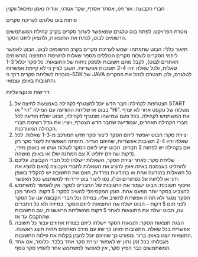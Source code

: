 חברי הקבוצה: אור זינו, אסתר אסרף, שקד אטדגי, אודיה נאמן ומיכאל ווקנין

פיתוח בוט טלגרם לעריכת סקרים


מטרת הפרויקט: 
לפתח בוט טלגרם שמאפשר לערוך סקרים בקרב קהילת המשתמשים הרשומים לבוט, לנתח את התוצאות, ולהציגן ליוזם הסקר. 

תיאור כללי:
הבוט שתפתחו ישמש לעריכת סקרים בקרב הרשומים לבוט. הבוט לאפשר ליוזמי הסקרים לשלוח סקרים הכוללים מספר שאלות לרשימת התפוצה (הרשומים האחרים לבוט), לקבל מהם תשובות ולספק ניתוח של התוצאות. 
כל סקר יכלול 1-3 שאלות, ולכל שאלה יהיו 2-4 תשובות אפשריות.
חשוב לציין כי לא קיימת אפשרות מובנית לשליחת סקרים דרך ה-SDK של JAVA לטלגרם, ולכן תצטרכו לנהל את הסקרים והתגובות באופן עצמאי. 

דרישות פונקציונליות: 
1.	הצטרפות לקהילה: חבר חדש יוכל להצטרף לקהילה באמצעות לחיצה על START בבוט או שליחת ההודעה עם המילה "היי" או "Hi". משלוח של טקסט אחר לא יצרף את המשתמש לקהילה. בכל פעם שמישהו מצטרף לקהילה, הבוט ישלח הודעה לכל חברי הקהילה האחרים, שמודיעה שחבר חדש הצטרף, ויציין את גודל רשימת חברי הקהילה המעודכנת. 
2.	יצירת סקר: הבוט יאפשר ליוזם הסקר ליצור סקר חדש המורכב מ-1-3 שאלות. לכל שאלה יהיו 2-4 תשובות אפשריות, שהיוזם הגדיר. תיפתח האפשרות ליצור סקר רק אם בקהילה יש לפחות 3 חברים. הבוט יציע ליוזם הסקר לשלוח אותו או באופן מידי, או באופן מושהה (עם המתנה של X דקות שהיוזם יחליט). 
3.	שליחת סקר: לאחר יצירת הסקר, השאלות יישלחו לכל חברי הקבוצה. עליכם להחליט בעצמכם באיזה אופן להציג את השאלות לחברי הקבוצה (האם להציג את כל השאלות בהודעה אחת או בהודעות נפרדות, האם את התשובה יש להקליד באופן ידני או ללחות על כפתורים וכו'). נסו ליצור בוט ידידותי למשתמש ככל האפשר. 
4.	איסוף תשובות: הבוט ישמור את התגובות של החברים לסקר. אין לאפשר למשתמש להצביע בסקר יותר מפעם אחת. הזמן המקסימלי להשיב לסקר: 5 דקות. לאחר מכן הסקר נסגר ולא תהיה אפשרות להשיב אליו. במידה וכל חברי הקבוצה ענו על הסקר לפני תום 5 דקות – הבוט ישלח את התוצאות ליוזם הסקר. במידה ולא כל החברים ענו, הבוט ישלח את התוצאות לאחר 5 דקות מהשליחה הראשונית, עם התשובות שהתקבלו עד אז. 
5.	הצגת תוצאות הסקר: תוצאות הסקר יישלחו ליוזם בצורת אחוזים עבור כל תשובה אפשרית בכל שאלה. התשובות ימוינו כך שזו עם מירב האחוזים תהיה תוצג ראשונה. התוצאות יוצגו באופן ברור ומפורט כך שהיוזם יוכל להבין בקלות את פילוח התשובות. 
6.	מגבלות: בכל זמן נתון יש לאפשר יצירת סקר אחד בלבד. כלומר, אם אחד המשתמשים כבר הפיץ סקר, אין לאפשר למשתמש אחר להפיץ סקר נוסף. 
